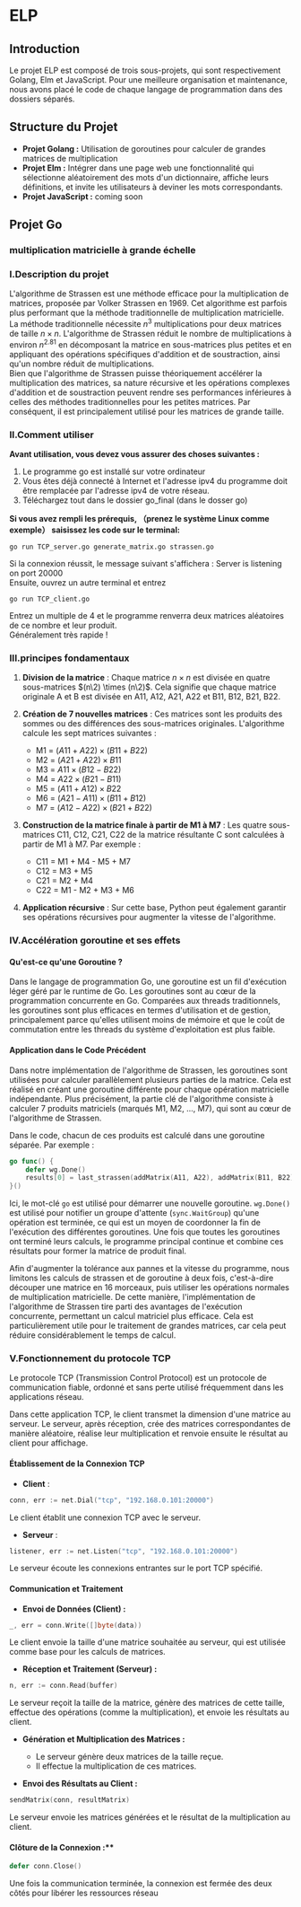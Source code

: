# ELP
##  Introduction
Le projet ELP est composé de trois sous-projets, qui sont respectivement Golang, Elm et JavaScript. Pour une meilleure organisation et maintenance, nous avons placé le code de chaque langage de programmation dans des dossiers séparés.

## Structure du Projet 
 -  **Projet Golang :** Utilisation de goroutines pour calculer de grandes matrices de multiplication
 - **Projet Elm :** Intégrer dans une page web une fonctionnalité qui sélectionne aléatoirement des mots d'un dictionnaire, affiche leurs définitions, et invite les utilisateurs à deviner les mots correspondants.
  - **Projet JavaScript :** coming soon

## Projet Go

### multiplication matricielle à grande échelle

### I.Description du projet
L'algorithme de Strassen est une méthode efficace pour la multiplication de matrices, proposée par Volker Strassen en 1969. Cet algorithme est parfois plus performant que la méthode traditionnelle de multiplication matricielle.  
La méthode traditionnelle nécessite $n^3$ multiplications pour deux matrices de taille $n \times n$. L'algorithme de Strassen réduit le nombre de multiplications à environ $n^2.81$ en décomposant la matrice en sous-matrices plus petites et en appliquant des opérations spécifiques d'addition et de soustraction, ainsi qu'un nombre réduit de multiplications.  
Bien que l'algorithme de Strassen puisse théoriquement accélérer la multiplication des matrices, sa nature récursive et les opérations complexes d'addition et de soustraction peuvent rendre ses performances inférieures à celles des méthodes traditionnelles pour les petites matrices. Par conséquent, il est principalement utilisé pour les matrices de grande taille.  

### II.Comment utiliser
**Avant utilisation, vous devez vous assurer des choses suivantes :**  
1. Le programme go est installé sur votre ordinateur  
2. Vous êtes déjà connecté à Internet et l'adresse ipv4 du programme doit être remplacée par l'adresse ipv4 de votre réseau.  
3. Téléchargez tout dans le dossier go_final  (dans le dosser go)

**Si vous avez rempli les prérequis, （prenez le système Linux comme exemple） saisissez les code sur le terminal:**  
```
go run TCP_server.go generate_matrix.go strassen.go  
```
Si la connexion réussit, le message suivant s'affichera : Server is listening on port 20000  
Ensuite, ouvrez un autre terminal et entrez  
```
go run TCP_client.go  
```
Entrez un multiple de 4 et le programme renverra deux matrices aléatoires de ce nombre et leur produit.  
Généralement très rapide !  

### III.principes fondamentaux
1. **Division de la matrice** : Chaque matrice $n \times n$ est divisée en quatre sous-matrices $(n\2) \times (n\2)$. Cela signifie que chaque matrice originale A et B est divisée en A11, A12, A21, A22 et B11, B12, B21, B22.  
2. **Création de 7 nouvelles matrices** : Ces matrices sont les produits des sommes ou des différences des sous-matrices originales. L'algorithme calcule les sept matrices suivantes :  
   -  M1 = $(A11 + A22) \times (B11 + B22)$ 
   -  M2 = $(A21 + A22) \times B11$ 
   -  M3 = $A11 \times (B12 - B22)$ 
   -  M4 = $A22 \times (B21 - B11)$ 
   -  M5 = $(A11 + A12) \times B22$ 
   -  M6 = $(A21 - A11) \times (B11 + B12)$ 
   -  M7 = $(A12 - A22) \times (B21 + B22)$ 

3. **Construction de la matrice finale à partir de M1 à M7** : Les quatre sous-matrices C11, C12, C21, C22 de la matrice résultante C sont calculées à partir de M1 à M7. Par exemple :  
   - C11 = M1 + M4 - M5 + M7 
   - C12 = M3 + M5 
   - C21 = M2 + M4 
   - C22 = M1 - M2 + M3 + M6 

4. **Application récursive** : Sur cette base, Python peut également garantir ses opérations récursives pour augmenter la vitesse de l'algorithme.

### IV.Accélération goroutine et ses effets
#### Qu'est-ce qu'une Goroutine ?

Dans le langage de programmation Go, une goroutine est un fil d'exécution léger géré par le runtime de Go. Les goroutines sont au cœur de la programmation concurrente en Go. Comparées aux threads traditionnels, les goroutines sont plus efficaces en termes d'utilisation et de gestion, principalement parce qu'elles utilisent moins de mémoire et que le coût de commutation entre les threads du système d'exploitation est plus faible.

#### Application dans le Code Précédent

Dans notre implémentation de l'algorithme de Strassen, les goroutines sont utilisées pour calculer parallèlement plusieurs parties de la matrice. Cela est réalisé en créant une goroutine différente pour chaque opération matricielle indépendante. Plus précisément, la partie clé de l'algorithme consiste à calculer 7 produits matriciels (marqués M1, M2, ..., M7), qui sont au cœur de l'algorithme de Strassen.

Dans le code, chacun de ces produits est calculé dans une goroutine séparée. Par exemple :

```go
go func() {
    defer wg.Done()
    results[0] = last_strassen(addMatrix(A11, A22), addMatrix(B11, B22)) 
}()
```

Ici, le mot-clé `go` est utilisé pour démarrer une nouvelle goroutine. `wg.Done()` est utilisé pour notifier un groupe d'attente (`sync.WaitGroup`) qu'une opération est terminée, ce qui est un moyen de coordonner la fin de l'exécution des différentes goroutines. Une fois que toutes les goroutines ont terminé leurs calculs, le programme principal continue et combine ces résultats pour former la matrice de produit final.

Afin d'augmenter la tolérance aux pannes et la vitesse du programme, nous limitons les calculs de strassen et de goroutine à deux fois, c'est-à-dire découper une matrice en 16 morceaux, puis utiliser les opérations normales de multiplication matricielle. De cette manière, l'implémentation de l'algorithme de Strassen tire parti des avantages de l'exécution concurrente, permettant un calcul matriciel plus efficace. Cela est particulièrement utile pour le traitement de grandes matrices, car cela peut réduire considérablement le temps de calcul.

### V.Fonctionnement du protocole TCP
Le protocole TCP (Transmission Control Protocol) est un protocole de communication fiable, ordonné et sans perte utilisé fréquemment dans les applications réseau. 

Dans cette application TCP, le client transmet la dimension d'une matrice au serveur. Le serveur, après réception, crée des matrices correspondantes de manière aléatoire, réalise leur multiplication et renvoie ensuite le résultat au client pour affichage.

#### Établissement de la Connexion TCP

-  **Client** :
```go
conn, err := net.Dial("tcp", "192.168.0.101:20000")
```
Le client établit une connexion TCP avec le serveur.

-  **Serveur** :
```go
listener, err := net.Listen("tcp", "192.168.0.101:20000")
```
Le serveur écoute les connexions entrantes sur le port TCP spécifié.

#### Communication et Traitement

- **Envoi de Données (Client) :**
```go
_, err = conn.Write([]byte(data))
```
Le client envoie la taille d'une matrice souhaitée au serveur, qui est utilisée comme base pour les calculs de matrices.

- **Réception et Traitement (Serveur) :**
```go
n, err := conn.Read(buffer)
```
Le serveur reçoit la taille de la matrice, génère des matrices de cette taille, effectue des opérations (comme la multiplication), et envoie les résultats au client.

-   **Génération et Multiplication des Matrices :**
    
    -   Le serveur génère deux matrices de la taille reçue.
    -   Il effectue la multiplication de ces matrices.
  
-   **Envoi des Résultats au Client :**
```go
sendMatrix(conn, resultMatrix)
```
Le serveur envoie les matrices générées et le résultat de la multiplication au client.

#### Clôture de la Connexion :**
```go
defer conn.Close()
```
Une fois la communication terminée, la connexion est fermée des deux côtés pour libérer les ressources réseau


